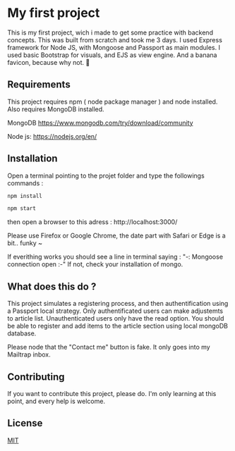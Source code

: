 # My first project
This is my first project, wich i made to get some practice with backend concepts.
This was built from scratch and took me 3 days.
I used Express framework for Node JS, with Mongoose and Passport as main modules.
I used basic Bootstrap for visuals, and EJS as view engine.
And a banana favicon, because why not. 🍌


## Requirements
This project requires npm ( node package manager ) and node installed.
Also requires MongoDB installed.

MongoDB 
https://www.mongodb.com/try/download/community

Node js:
https://nodejs.org/en/


## Installation
Open a terminal pointing to the projet folder and type the followings commands :

```bash
npm install
```
```bash
npm start
```

then open a browser to this adress :
http://localhost:3000/

Please use Firefox or Google Chrome, the date part with Safari or Edge is a bit.. funky ~

If everithing works you should see a line in terminal saying : "-: Mongoose connection open :-"
If not, check your installation of mongo.


## What does this do ?
This project simulates a registering process, and then authentification using a Passport local strategy.
Only authentificated users can make adjustemts to article list.
Unauthenticated users only have the read option.
You should be able to register and add items to the article section using local mongoDB database.

Please node that the "Contact me" button is fake.
It only goes into my Mailtrap inbox.


## Contributing
If you want to contribute this project, please do.
I'm only learning at this point, and every help is welcome.


## License
[MIT](https://choosealicense.com/licenses/mit/)